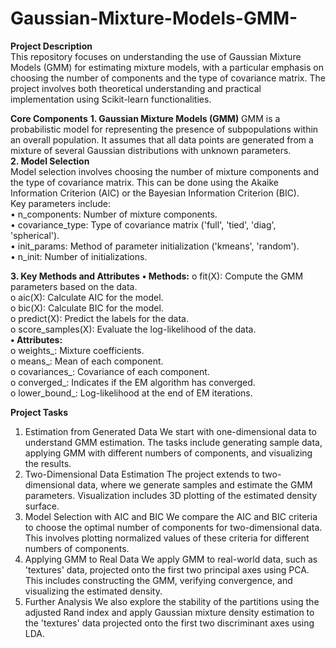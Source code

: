 # Gaussian-Mixture-Models-GMM-
__Project Description__  
This repository focuses on understanding the use of Gaussian Mixture Models (GMM) for estimating mixture models, with a particular emphasis on choosing the number of components and the type of covariance matrix. The project involves both theoretical understanding and practical implementation using Scikit-learn functionalities.

__Core Components__
__1. Gaussian Mixture Models (GMM)__
GMM is a probabilistic model for representing the presence of subpopulations within an overall population. It assumes that all data points are generated from a mixture of several Gaussian distributions with unknown parameters.  
__2. Model Selection__  
Model selection involves choosing the number of mixture components and the type of covariance matrix. This can be done using the Akaike Information Criterion (AIC) or the Bayesian Information Criterion (BIC).  
Key parameters include:  
•	n_components: Number of mixture components.  
•	covariance_type: Type of covariance matrix ('full', 'tied', 'diag', 'spherical').  
•	init_params: Method of parameter initialization ('kmeans', 'random').  
•	n_init: Number of initializations.  

__3. Key Methods and Attributes__
__•	Methods:__
o	fit(X): Compute the GMM parameters based on the data.  
o	aic(X): Calculate AIC for the model.  
o	bic(X): Calculate BIC for the model.  
o	predict(X): Predict the labels for the data.  
o	score_samples(X): Evaluate the log-likelihood of the data.  
__•	Attributes:__  
o	weights_: Mixture coefficients.  
o	means_: Mean of each component.  
o	covariances_: Covariance of each component.  
o	converged_: Indicates if the EM algorithm has converged.  
o	lower_bound_: Log-likelihood at the end of EM iterations.  

__Project Tasks__

1. Estimation from Generated Data
We start with one-dimensional data to understand GMM estimation. The tasks include generating sample data, applying GMM with different numbers of components, and visualizing the results.
2. Two-Dimensional Data Estimation
The project extends to two-dimensional data, where we generate samples and estimate the GMM parameters. Visualization includes 3D plotting of the estimated density surface.
3. Model Selection with AIC and BIC
We compare the AIC and BIC criteria to choose the optimal number of components for two-dimensional data. This involves plotting normalized values of these criteria for different numbers of components.
4. Applying GMM to Real Data
We apply GMM to real-world data, such as 'textures' data, projected onto the first two principal axes using PCA. This includes constructing the GMM, verifying convergence, and visualizing the estimated density.
5. Further Analysis
We also explore the stability of the partitions using the adjusted Rand index and apply Gaussian mixture density estimation to the 'textures' data projected onto the first two discriminant axes using LDA.
